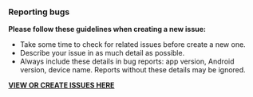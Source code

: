 ### Reporting bugs

**Please follow these guidelines when creating a new issue:**

- Take some time to check for related issues before create a new one.
- Describe your issue in as much detail as possible.
- Always include these details in bug reports: app version, Android version, device name. Reports without these details may be ignored.

**[VIEW OR CREATE ISSUES HERE](https://github.com/vickychijwani/quill/issues)**
